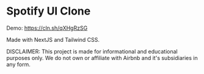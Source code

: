 # Spotify UI Clone

Demo: https://cln.sh/qXHgRzSG

Made with NextJS and Tailwind CSS.

DISCLAIMER: This project is made for informational and educational purposes only. We do not own or affiliate with Airbnb and it's subsidiaries in any form.
